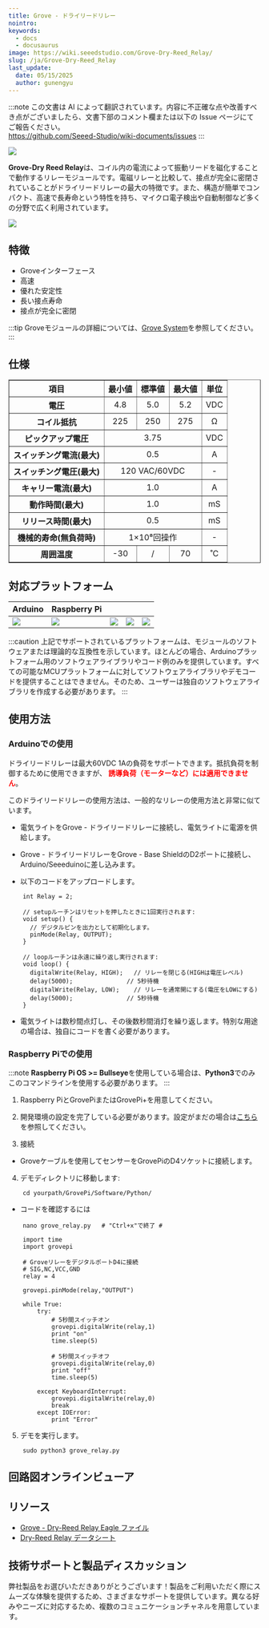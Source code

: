 ```yaml
---
title: Grove - ドライリードリレー
nointro:
keywords:
  - docs
  - docusaurus
image: https://wiki.seeedstudio.com/Grove-Dry-Reed_Relay/
slug: /ja/Grove-Dry-Reed_Relay
last_update:
  date: 05/15/2025
  author: gunengyu
---
```

:::note
この文書は AI によって翻訳されています。内容に不正確な点や改善すべき点がございましたら、文書下部のコメント欄または以下の Issue ページにてご報告ください。  
https://github.com/Seeed-Studio/wiki-documents/issues
:::

![](https://files.seeedstudio.com/wiki/Grove-Dry-Reed_Relay/img/DryReed_Relay_01.jpg)

**Grove-Dry Reed Relay**は、コイル内の電流によって振動リードを磁化することで動作するリレーモジュールです。電磁リレーと比較して、接点が完全に密閉されていることがドライリードリレーの最大の特徴です。また、構造が簡単でコンパクト、高速で長寿命という特性を持ち、マイクロ電子検出や自動制御など多くの分野で広く利用されています。

[![](https://files.seeedstudio.com/wiki/common/Get_One_Now_Banner.png)](https://www.seeedstudio.com/Grove-Dry-Reed-Relay-p-1412.html)

特徴
-------

- Groveインターフェース
- 高速
- 優れた安定性
- 長い接点寿命
- 接点が完全に密閉

:::tip
    Groveモジュールの詳細については、[Grove System](https://wiki.seeedstudio.com/Grove_System/)を参照してください。
:::

仕様
-------------

<table border="1" cellspacing="0" width="80%">
<tr>
<th scope="col">
項目
</th>
<th scope="col">
最小値
</th>
<th scope="col">
標準値
</th>
<th scope="col">
最大値
</th>
<th scope="col">
単位
</th>
</tr>
<tr align="center">
<th scope="row">
電圧
</th>
<td>
4.8
</td>
<td>
5.0
</td>
<td>
5.2
</td>
<td>
VDC
</td>
</tr>
<tr align="center">
<th scope="row">
コイル抵抗
</th>
<td>
225
</td>
<td>
250
</td>
<td>
275
</td>
<td>
Ω
</td>
</tr>
<tr align="center">
<th scope="row">
ピックアップ電圧
</th>
<td colspan="3">
3.75
</td>
<td>
VDC
</td>
</tr>
<tr align="center">
<th scope="row">
スイッチング電流(最大)
</th>
<td colspan="3">
0.5
</td>
<td>
A
</td>
</tr>
<tr align="center">
<th scope="row">
スイッチング電圧(最大)
</th>
<td colspan="3">
120 VAC/60VDC
</td>
<td>
-
</td>
</tr>
<tr align="center">
<th scope="row">
キャリー電流(最大)
</th>
<td colspan="3">
1.0
</td>
<td>
A
</td>
</tr>
<tr align="center">
<th scope="row">
動作時間(最大)
</th>
<td colspan="3">
1.0
</td>
<td>
mS
</td>
</tr>
<tr align="center">
<th scope="row">
リリース時間(最大)
</th>
<td colspan="3">
0.5
</td>
<td>
mS
</td>
</tr>
<tr align="center">
<th scope="row">
機械的寿命(無負荷時)
</th>
<td colspan="3">
1×10⁸回操作
</td>
<td>
-
</td>
</tr>
<tr align="center">
<th scope="row">
周囲温度
</th>
<td>
-30
</td>
<td>
/
</td>
<td>
70
</td>
<td>
˚C
</td>
</tr>
</table>

対応プラットフォーム
-------------------

| Arduino                                                                                             | Raspberry Pi                                                                                             |                                                                                                 |                                                                                                          |                                                                                                    |
|-----------------------------------------------------------------------------------------------------|----------------------------------------------------------------------------------------------------------|-------------------------------------------------------------------------------------------------|---------------------------------------------------------------------------------------------------|----------------------------------------------------------------------------------------------------|
| ![](https://files.seeedstudio.com/wiki/wiki_english/docs/images/arduino_logo.jpg) | ![](https://files.seeedstudio.com/wiki/wiki_english/docs/images/raspberry_pi_logo.jpg) | ![](https://files.seeedstudio.com/wiki/wiki_english/docs/images/bbg_logo.jpg) | ![](https://files.seeedstudio.com/wiki/wiki_english/docs/images/wio_logo.jpg) | ![](https://files.seeedstudio.com/wiki/wiki_english/docs/images/linkit_logo.jpg) |

:::caution
    上記でサポートされているプラットフォームは、モジュールのソフトウェアまたは理論的な互換性を示しています。ほとんどの場合、Arduinoプラットフォーム用のソフトウェアライブラリやコード例のみを提供しています。すべての可能なMCUプラットフォームに対してソフトウェアライブラリやデモコードを提供することはできません。そのため、ユーザーは独自のソフトウェアライブラリを作成する必要があります。
:::

使用方法
-----

### Arduinoでの使用

ドライリードリレーは最大60VDC 1Aの負荷をサポートできます。抵抗負荷を制御するために使用できますが、<font color="red"> **誘導負荷（モーターなど）には適用できません**</font>。

このドライリードリレーの使用方法は、一般的なリレーの使用方法と非常に似ています。

- 電気ライトをGrove - ドライリードリレーに接続し、電気ライトに電源を供給します。
- Grove - ドライリードリレーをGrove - Base ShieldのD2ポートに接続し、Arduino/Seeeduinoに差し込みます。

- 以下のコードをアップロードします。

```
    int Relay = 2;

    // setupルーチンはリセットを押したときに1回実行されます:
    void setup() {                
      // デジタルピンを出力として初期化します。
      pinMode(Relay, OUTPUT);     
    }

    // loopルーチンは永遠に繰り返し実行されます:
    void loop() {
      digitalWrite(Relay, HIGH);   // リレーを閉じる(HIGHは電圧レベル)
      delay(5000);               // 5秒待機
      digitalWrite(Relay, LOW);    // リレーを通常開にする(電圧をLOWにする)
      delay(5000);               // 5秒待機
    }
```

- 電気ライトは数秒間点灯し、その後数秒間消灯を繰り返します。特別な用途の場合は、独自にコードを書く必要があります。

### Raspberry Piでの使用

:::note
     **Raspberry Pi OS >= Bullseye**を使用している場合は、**Python3**でのみこのコマンドラインを使用する必要があります。
:::
1. Raspberry PiとGrovePiまたはGrovePi+を用意してください。

2. 開発環境の設定を完了している必要があります。設定がまだの場合は[こちら](/GrovePi_Plus)を参照してください。

3. 接続

- Groveケーブルを使用してセンサーをGrovePiのD4ソケットに接続します。

4. デモディレクトリに移動します:

```
    cd yourpath/GrovePi/Software/Python/
```

- コードを確認するには

```
    nano grove_relay.py   # "Ctrl+x"で終了 #
```

```
    import time
    import grovepi

    # GroveリレーをデジタルポートD4に接続
    # SIG,NC,VCC,GND
    relay = 4

    grovepi.pinMode(relay,"OUTPUT")

    while True:
        try:
            # 5秒間スイッチオン
            grovepi.digitalWrite(relay,1)
            print "on"
            time.sleep(5)

            # 5秒間スイッチオフ
            grovepi.digitalWrite(relay,0)
            print "off"
            time.sleep(5)

        except KeyboardInterrupt:
            grovepi.digitalWrite(relay,0)
            break
        except IOError:
            print "Error"
```

5. デモを実行します。

```
    sudo python3 grove_relay.py
```

## 回路図オンラインビューア

<div className="altium-ecad-viewer" data-project-src="https://files.seeedstudio.com/wiki/Grove-Dry-Reed_Relay/res/Grove-Dry-Reed_Relay_Eagle_File.zip" style={{borderRadius: '0px 0px 4px 4px', height: 500, borderStyle: 'solid', borderWidth: 1, borderColor: 'rgb(241, 241, 241)', overflow: 'hidden', maxWidth: 1280, maxHeight: 700, boxSizing: 'border-box'}}>
</div>

リソース
--------

- [Grove - Dry-Reed Relay Eagle ファイル](https://files.seeedstudio.com/wiki/Grove-Dry-Reed_Relay/res/Grove-Dry-Reed_Relay_Eagle_File.zip)
- [Dry-Reed Relay データシート](https://files.seeedstudio.com/wiki/Grove-Dry-Reed_Relay/res/Dry-Reed_Relay_Datasheet.pdf)

<!-- このMarkdownファイルは https://www.seeedstudio.com/wiki/Grove_-_Dry-Reed_Relay から作成されました -->

## 技術サポートと製品ディスカッション

弊社製品をお選びいただきありがとうございます！製品をご利用いただく際にスムーズな体験を提供するため、さまざまなサポートを提供しています。異なる好みやニーズに対応するため、複数のコミュニケーションチャネルを用意しています。

<div class="button_tech_support_container">
<a href="https://forum.seeedstudio.com/" class="button_forum"></a> 
<a href="https://www.seeedstudio.com/contacts" class="button_email"></a>
</div>

<div class="button_tech_support_container">
<a href="https://discord.gg/eWkprNDMU7" class="button_discord"></a> 
<a href="https://github.com/Seeed-Studio/wiki-documents/discussions/69" class="button_discussion"></a>
</div>